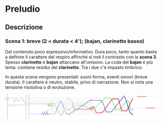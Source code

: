 # Preludio

## Descrizione

### Scena 1: breve (2 < durata < 4'); (bajan, clarinetto basso)


Dal contenuto poco espressivo/informativo. Dura poco, tanto quanto basta a definire il carattere del respiro affinché si noti il contrasto con la **scena 3**. Spesso **clarinetto** e **bajan** attaccano all'unisono. La coda del **bajan** é piú lenta: contiene residui del **clarinetto**. Tra i due c'é impasto timbrico.

In questa scena vengono presentati: suoni forma, eventi sonori (breve durata). Il carattere é neutro, stabile, privo di narrazione. Non si nota una tensione risolutiva o di evoluzione.

<img src= "https://github.com/Velitch/BN_Musica_Elettronica/blob/main/IBN/COME-02-composizione-IBN/Composizione-titolo-1/partitura%20analitica%20titolo%201/frammento_4.jpg">
